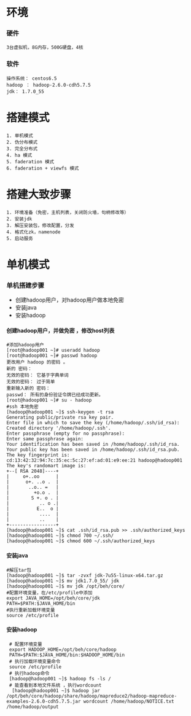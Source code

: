 # 环境
### 硬件
    3台虚拟机，8G内存，500G硬盘，4核

### 软件

    操作系统： centos6.5  
    hadoop ： hadoop-2.6.0-cdh5.7.5  
    jdk： 1.7.0_55

# 搭建模式
    1. 单机模式
    2. 伪分布模式
    3. 完全分布式
    4. ha 模式
    5. faderation 模式
    6. faderation + viewfs 模式
    
# 搭建大致步骤
    1. 环境准备（免密，主机列表，关闭防火墙，句柄修改等）    
    2. 安装jdk  
    3. 解压安装包，修改配置，分发  
    4. 格式化zk，namenode  
    5. 启动服务
# 单机模式
   ### 单机搭建步骤
   - 创建hadoop用户，对hadoop用户做本地免密
   - 安装java
   - 安装hadoop
   
  #### 创建hadoop用户，并做免密 ，修改host列表
  
   ```
#添加hadoop用户
[root@hadoop001 ~]# useradd hadoop 
[root@hadoop001 ~]# passwd hadoop
更改用户 hadoop 的密码 。
新的 密码：
无效的密码： 它基于字典单词
无效的密码： 过于简单
重新输入新的 密码：
passwd： 所有的身份验证令牌已经成功更新。
[root@hadoop001 ~]# su - hadoop 
#ssh 本地免密
[hadoop@hadoop001 ~]$ ssh-keygen -t rsa
Generating public/private rsa key pair.
Enter file in which to save the key (/home/hadoop/.ssh/id_rsa):       
Created directory '/home/hadoop/.ssh'.
Enter passphrase (empty for no passphrase): 
Enter same passphrase again: 
Your identification has been saved in /home/hadoop/.ssh/id_rsa.
Your public key has been saved in /home/hadoop/.ssh/id_rsa.pub.
The key fingerprint is:
cd:13:42:32:94:7c:35:ec:5c:27:ef:ad:01:e9:ee:21 hadoop@hadoop001
The key's randomart image is:
+--[ RSA 2048]----+
|     o+..oo      |
|      o+. ..o .  |
|       ..o.. =   |
|         +o.o .  |
|        S +. o . |
|           .. o .|
|          E..  o |
|           ....  |
|           ..    |
+-----------------+
[hadoop@hadoop001 ~]$ cat .ssh/id_rsa.pub >> .ssh/authorized_keys
[hadoop@hadoop001 ~]$ chmod 700 ~/.ssh/
[hadoop@hadoop001 ~]$ chmod 600 ~/.ssh/authorized_keys 
  ```
   #### 安装java 
   ```
   #解压tar包
   [hadoop@hadoop001 ~]$ tar -zvxf jdk-7u55-linux-x64.tar.gz 
   [hadoop@hadoop001 ~]$ mv jdk1.7.0_55/ jdk
   [hadoop@hadoop001 ~]$ mv jdk /opt/beh/core/
   #配置环境变量，在/etc/profile中添加
   export JAVA_HOME=/opt/beh/core/jdk
   PATH=$PATH:$JAVA_HOME/bin
   #执行重新加载环境变量 
   source /etc/profile
   ```  
   #### 安装hadoop 
   ```
    # 配置环境变量
    export HADOOP_HOME=/opt/beh/core/hadoop
    PATH=$PATH:$JAVA_HOME/bin:$HADOOP_HOME/bin
    # 执行加载环境变量命令
    source /etc/profile
    # 执行hadoop命令  
    [hadoop@hadoop001 ~]$ hadoop fs -ls /
    # 能查看到本地文件系统 ，执行wordcount
     [hadoop@hadoop001 ~]$ hadoop jar /opt/beh/core/hadoop/share/hadoop/mapreduce2/hadoop-mapreduce-examples-2.6.0-cdh5.7.5.jar wordcount /home/hadoop/NOTICE.txt /home/hadoop/output   
   ```